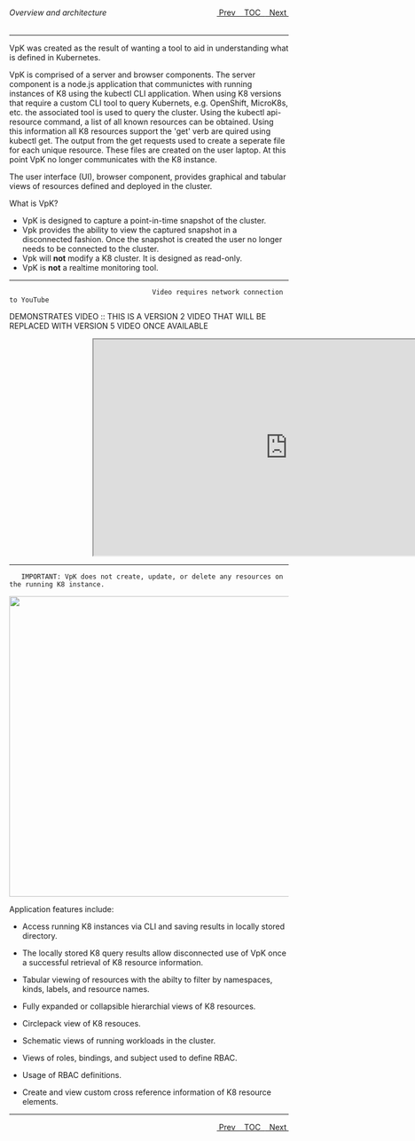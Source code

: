 <topicKey overview/>
<topicBack id="topicNext" link="datasource"/>
<topicNext id="topicBack" link="generalusage"/>

<a style="float: right;" href="javascript:docNextTopic()">&nbsp;&nbsp;Next&nbsp;<i class="fas fa-lg fa-arrow-right"></i></a>
<a style="float: right;" href="javascript:docNextTopic('toc')">&nbsp;&nbsp;TOC&nbsp;&nbsp;</a>
<a style="float: right;" href="javascript:docPrevTopic()"><i class="fas fa-lg fa-arrow-left"></i>&nbsp;Prev&nbsp;&nbsp;</a>

###### Overview and architecture
---

VpK was created as the result of wanting a tool to aid in understanding what is defined in Kubernetes.   

VpK is comprised of a server and browser components.  The server component is a node.js application that communictes with running instances of K8 using the kubectl CLI application.  When using K8 versions that require a custom CLI tool to query Kubernets, e.g. OpenShift, MicroK8s, etc. the associated tool is used to query the cluster.  Using the kubectl api-resource command, a list of all known resources can be obtained.  Using this information all K8 resources support the 'get' verb are quired using kubectl get.  The output from the get requests used to create a seperate file for each unique resource.  These files are created on the user laptop.  At this point VpK no longer communicates with the K8 instance. 

The user interface (UI), browser component, provides graphical and tabular views of resources defined and deployed in the cluster.

What is VpK? 

- VpK is designed to capture a point-in-time snapshot of the cluster.
- Vpk provides the ability to view the captured snapshot in a disconnected fashion.  Once the snapshot is created the user no longer needs to be connected to the cluster.
- Vpk will __not__ modify a K8 cluster.  It is designed as read-only.
- VpK is __not__ a realtime monitoring tool.  


---
```
                                    Video requires network connection to YouTube   
```


DEMONSTRATES VIDEO :: THIS IS A VERSION 2 VIDEO THAT WILL BE REPLACED WITH VERSION 5 VIDEO ONCE AVAILABLE

<div style="margin-left: 150px;">
    <iframe width="700" height="390" src="http://www.youtube.com/embed/Ne0y2WcTr5A">
    </iframe>
</div>


---

```
   IMPORTANT: VpK does not create, update, or delete any resources on the running K8 instance.   
```

<img style="float: center;" src="docs/docimages/architecture.png" width="1024" height="542">


Application features include:

- Access running K8 instances via CLI and saving results in locally stored directory.

- The locally stored K8 query results allow disconnected use of VpK once a successful retrieval of K8 resource information.
 
- Tabular viewing of resources with the abilty to filter by namespaces, kinds, labels, and resource names.

- Fully expanded or collapsible hierarchial views of K8 resources.  

- Circlepack view of K8 resouces.  

- Schematic views of running workloads in the cluster.

- Views of roles, bindings, and subject used to define RBAC.

- Usage of RBAC definitions.

- Create and view custom cross reference information of K8 resource elements.


---

<a style="float: right;" href="javascript:docNextTopic()">&nbsp;&nbsp;Next&nbsp;<i class="fas fa-lg fa-arrow-right"></i></a>
<a style="float: right;" href="javascript:docNextTopic('toc')">&nbsp;&nbsp;TOC&nbsp;&nbsp;</a>
<a style="float: right;" href="javascript:docPrevTopic()"><i class="fas fa-lg fa-arrow-left"></i>&nbsp;Prev&nbsp;&nbsp;</a>
